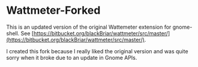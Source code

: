 # Wattmeter-Forked

This is an updated version of the original Wattemeter extension for gnome-shell. See [https://bitbucket.org/blackBriar/wattmeter/src/master/](https://bitbucket.org/blackBriar/wattmeter/src/master/).

I created this fork because I really liked the original version and was quite sorry when it broke due to an update in Gnome APIs.